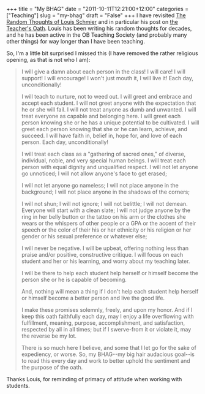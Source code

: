 +++
title = "My BHAG"
date = "2011-10-11T12:21:00+12:00"
categories = ["Teaching"]
slug = "my-bhag"
draft = "False"
+++
I have revisited [The Random Thoughts of Louis
Schmier](http://therandomthoughts.edublogs.org/) and in particular his
post on [the Teacher's
Oath](http://therandomthoughts.edublogs.org/2010/02/26/a-teachers-oath/
"The teacher's oath").
Louis has been writing his random thoughts for decades, and he has been
active in the OB Teaching Society (and probably many other things) for
way longer than I have been teaching.

So, I'm a little bit surprised I missed this (I have removed the rather
religious opening, as that is not who I am):

> I will give a damn about each person in the class! I will care! I
> will support! I will encourage! I won't just mouth it, I will live
> it!  Each day, unconditionally!
>
> I will teach to nurture, not to weed out. I will greet and embrace
> and accept each student. I will not greet anyone with the expectation
> that he or she will fail. I will not treat anyone as dumb and
> unwanted. I will treat everyone as capable and belonging here. I
> will greet each person knowing she or he has a unique potential to be
> cultivated. I will greet each person knowing that she or he can
> learn, achieve, and succeed. I will have faith in, belief in, hope
> for, and love of each person. Each day, unconditionally!
>
> I will treat each class as a "gathering of sacred ones," of diverse,
> individual, noble, and very special human beings. I will treat each
> person with equal dignity and unqualified respect. I will not let
> anyone go unnoticed; I will not allow anyone's face to get erased;
>
> I will not let anyone go nameless; I will not place anyone in the
> background; I will not place anyone in the shadows of the corners;
>
> I will not shun; I will not ignore; I will not belittle; I will not
> demean. Everyone will start with a clean slate; I will not judge
> anyone by the ring in her belly button or the tattoo on his arm or the
> clothes she wears or the whispers of other people or a GPA or the
> accent of their speech or the color of their his or her ethnicity or
> his religion or her gender or his sexual preference or whatever else;
>
> I will never be negative. I will be upbeat, offering nothing less
> than praise and/or positive, constructive critique. I will focus on
> each student and her or his learning, and worry about my teaching
> later.
>
> I will be there to help each student help herself or himself become
> the person she or he is capable of becoming.
>
> And, nothing will mean a thing if I don't help each student help
> herself or himself become a better person and live the good life.
>
> I make these promises solemnly, freely, and upon my honor. And if I
> keep this oath faithfully each day, may I enjoy a life overflowing
> with fulfillment, meaning, purpose, accomplishment, and satisfaction,
> respected by all in all times; but if I swerve-from it or violate it,
> may the reverse be my lot.
>
> There is so much here I believe, and some that I let go for the sake
> of expediency, or worse. So, my BHAG--my big hair audacious goal--is
> to read this every day and work to better uphold the sentiment and the
> purpose of the oath.

Thanks Louis, for reminding of primacy of attitude when working with
students.

